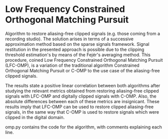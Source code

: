 
# Low Frequency Constrained Orthogonal Matching Pursuit

Algorithm to restore aliasing-free clipped signals (e.g. those coming from a recording studio). The solution arises in terms of a successive approximation method based on the sparse signals framework. Signal restitution in the presented approach is possible due to the clipping threshold estimation's by means of the Fejér's averaging method. This procedure, coined Low Frequency Constrained Orthogonal Matching Pursuit (LFC-OMP), is a variation of the traditional algorithm Constrained Orthogonal Matching Pursuit or C-OMP to the use case of the aliasing-free clipped signals.

The results state a positive linear correlation between both algorithms after studying the relevant metrics obtained from restoring aliasing-free clipped signals with LFC-OMP and digitally clipped signals with C-OMP. Also, the absolute differences between each of these metrics are insignicant. These results imply that LFC-OMP can be used to restore clipped aliasing-free signals, in the same way that C-OMP is used to restore signals which were clipped in the digital domain.

omp.py contains the code for the algorithm, with comments explaining each line.

